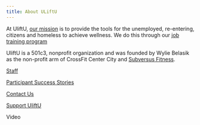 ```yaml
---
title: About ULiftU
---
```


At UliftU, [our mission](/mission) is to provide the tools for the unemployed, re-entering, citizens and homeless to achieve wellness.  We do this through our [job training program](/program)

UliftU is a 501c3, nonprofit organization and was founded by Wylie Belasik as the non-profit arm of CrossFit Center City and [Subversus Fitness](https://www.subversusfitness.com/). 





[Staff](/staff)

[Participant Success Stories](/stories)

[Contact Us](/contact)

[Support UliftU](/support-us)

<div class="placeholder" style="height:20rem">Video</div>